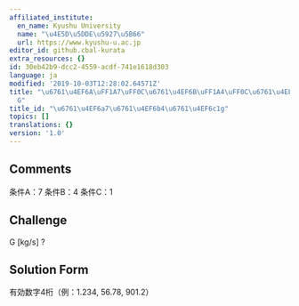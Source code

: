 ```yaml
---
affiliated_institute:
  en_name: Kyushu University
  name: "\u4E5D\u5DDE\u5927\u5B66"
  url: https://www.kyushu-u.ac.jp
editor_id: github.cbal-kurata
extra_resources: {}
id: 30eb42b9-dcc2-4559-acdf-741e1618d303
language: ja
modified: '2019-10-03T12:28:02.64571Z'
title: "\u6761\u4EF6A\uFF1A7\uFF0C\u6761\u4EF6B\uFF1A4\uFF0C\u6761\u4EF6C\uFF1A1\uFF0C\
  G"
title_id: "\u6761\u4EF6a7\u6761\u4EF6b4\u6761\u4EF6c1g"
topics: []
translations: {}
version: '1.0'
---
```


## Comments
条件A：7
条件B：4
条件C：1

## Challenge
G [kg/s] ?

## Solution Form
有効数字4桁（例：1.234,  56.78,  901.2）




